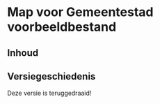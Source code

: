Map voor Gemeentestad voorbeeldbestand
======================================

Inhoud
------

Versiegeschiedenis
------------------

Deze versie is teruggedraaid!
